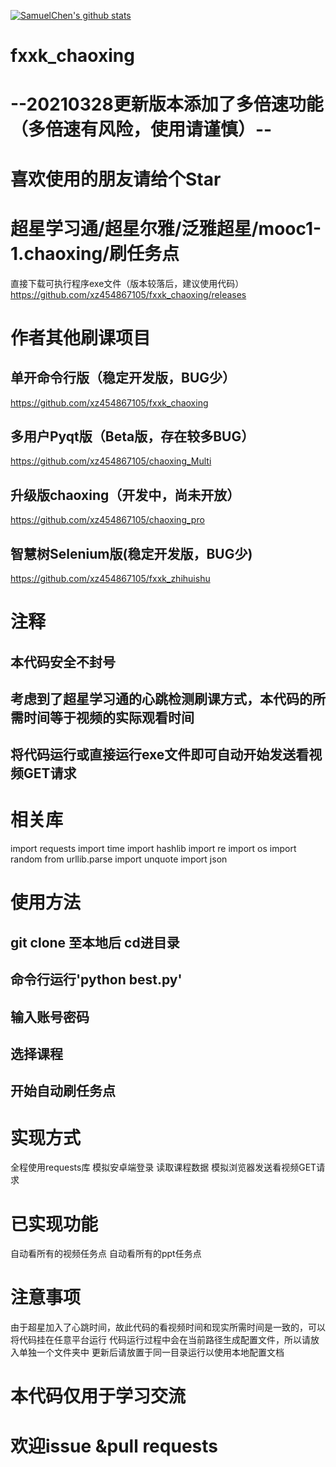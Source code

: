 [![SamuelChen's github stats](https://github-readme-stats.vercel.app/api?username=xz454867105&show_icons=true&theme=gruvbox)](https://github.com/anuraghazra/github-readme-stats)

# fxxk_chaoxing

# --20210328更新版本添加了多倍速功能（多倍速有风险，使用请谨慎）--

# 喜欢使用的朋友请给个Star

超星学习通/超星尔雅/泛雅超星/mooc1-1.chaoxing/刷任务点
=======

直接下载可执行程序exe文件（版本较落后，建议使用代码）
https://github.com/xz454867105/fxxk_chaoxing/releases

# 作者其他刷课项目
## 单开命令行版（稳定开发版，BUG少）
https://github.com/xz454867105/fxxk_chaoxing
## 多用户Pyqt版（Beta版，存在较多BUG）
https://github.com/xz454867105/chaoxing_Multi
## 升级版chaoxing（开发中，尚未开放）
https://github.com/xz454867105/chaoxing_pro
## 智慧树Selenium版(稳定开发版，BUG少)
https://github.com/xz454867105/fxxk_zhihuishu


# 注释
## 本代码安全不封号

## 考虑到了超星学习通的心跳检测刷课方式，本代码的所需时间等于视频的实际观看时间

## 将代码运行或直接运行exe文件即可自动开始发送看视频GET请求

# 相关库
import requests
import time
import hashlib
import re
import os
import random
from urllib.parse import unquote
import json


# 使用方法
## git clone 至本地后 cd进目录
## 命令行运行'python best.py'
## 输入账号密码
## 选择课程
## 开始自动刷任务点


# 实现方式
全程使用requests库
模拟安卓端登录
读取课程数据
模拟浏览器发送看视频GET请求

# 已实现功能
自动看所有的视频任务点
自动看所有的ppt任务点


# 注意事项
由于超星加入了心跳时间，故此代码的看视频时间和现实所需时间是一致的，可以将代码挂在任意平台运行
代码运行过程中会在当前路径生成配置文件，所以请放入单独一个文件夹中
更新后请放置于同一目录运行以使用本地配置文档
# 本代码仅用于学习交流
# 欢迎issue &pull requests

